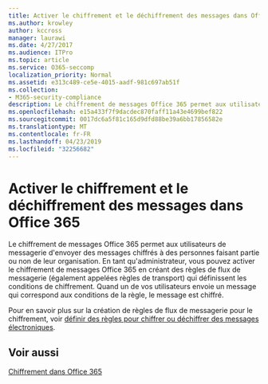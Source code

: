 ```yaml
---
title: Activer le chiffrement et le déchiffrement des messages dans Office 365
ms.author: krowley
author: kccross
manager: laurawi
ms.date: 4/27/2017
ms.audience: ITPro
ms.topic: article
ms.service: O365-seccomp
localization_priority: Normal
ms.assetid: e313c489-ce5e-4015-aadf-981c697ab51f
ms.collection:
- M365-security-compliance
description: Le chiffrement de messages Office 365 permet aux utilisateurs de messagerie d'envoyer des messages chiffrés à des personnes faisant partie ou non de leur organisation. En tant qu'administrateur, vous pouvez activer le chiffrement de messages Office 365 en créant des règles de flux de messagerie (également appelées règles de transport) qui définissent les conditions de chiffrement.
ms.openlocfilehash: e15a433f7f9dacdec870faff11a43e4699bef822
ms.sourcegitcommit: 0017dc6a5f81c165d9dfd88be39a6bb17856582e
ms.translationtype: MT
ms.contentlocale: fr-FR
ms.lasthandoff: 04/23/2019
ms.locfileid: "32256682"
---
```

# <a name="enable-message-encryption-and-decryption-in-office-365"></a>Activer le chiffrement et le déchiffrement des messages dans Office 365

Le chiffrement de messages Office 365 permet aux utilisateurs de messagerie d'envoyer des messages chiffrés à des personnes faisant partie ou non de leur organisation. En tant qu'administrateur, vous pouvez activer le chiffrement de messages Office 365 en créant des règles de flux de messagerie (également appelées règles de transport) qui définissent les conditions de chiffrement. Quand un de vos utilisateurs envoie un message qui correspond aux conditions de la règle, le message est chiffré.
  
Pour en savoir plus sur la création de règles de flux de messagerie pour le chiffrement, voir [définir des règles pour chiffrer ou déchiffrer des messages électroniques](https://go.microsoft.com/fwlink/p/?LinkID=402846).
  
## <a name="see-also"></a>Voir aussi

[Chiffrement dans Office 365](https://go.microsoft.com/fwlink/p/?LinkID=392525)

